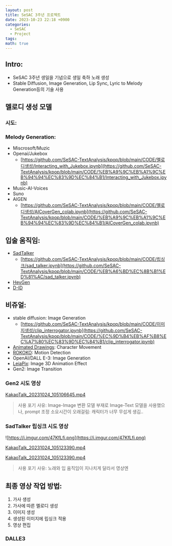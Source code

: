 ```yaml
---
layout: post
title: SeSAC 3주년 프로젝트
date: 2023-10-23 22:18 +0900
categories:
  - SeSAC
  - Project
tags: 
math: true
---
```


## Intro:

- SeSAC 3주년 생일을 기념으로 생일 축하 노래 생성
- Stable Diffusion, Image Generation, Lip Sync, Lyric to Melody Generation등의 기술 사용

## 멜로디 생성 모델

### 시도:

### Melody Generation:

- Miscrosoft/Muzic
- Openai/Jukebox
    - [](https://github.com/SeSAC-TextAnalysis/kpop/blob/main/CODE/%EB%A9%9C%EB%A1%9C%EB%94%94%EC%83%9D%EC%84%B1/Interacting_with_Jukebox.ipynb)[https://github.com/SeSAC-TextAnalysis/kpop/blob/main/CODE/멜로디생성/Interacting_with_Jukebox.ipynb](https://github.com/SeSAC-TextAnalysis/kpop/blob/main/CODE/%EB%A9%9C%EB%A1%9C%EB%94%94%EC%83%9D%EC%84%B1/Interacting_with_Jukebox.ipynb)
- Music-AI-Voices
- Suno
- AIGEN
    - [](https://github.com/SeSAC-TextAnalysis/kpop/blob/main/CODE/%EB%A9%9C%EB%A1%9C%EB%94%94%EC%83%9D%EC%84%B1/AICoverGen_colab.ipynb)[https://github.com/SeSAC-TextAnalysis/kpop/blob/main/CODE/멜로디생성/AICoverGen_colab.ipynb](https://github.com/SeSAC-TextAnalysis/kpop/blob/main/CODE/%EB%A9%9C%EB%A1%9C%EB%94%94%EC%83%9D%EC%84%B1/AICoverGen_colab.ipynb)

## 입술 움직임:

- [SadTalker](https://github.com/OpenTalker/SadTalker/tree/main)
    - [](https://github.com/SeSAC-TextAnalysis/kpop/blob/main/CODE/%EB%A6%BD%EC%8B%B1%ED%81%AC/sad_talker.ipynb)[https://github.com/SeSAC-TextAnalysis/kpop/blob/main/CODE/립싱크/sad_talker.ipynb](https://github.com/SeSAC-TextAnalysis/kpop/blob/main/CODE/%EB%A6%BD%EC%8B%B1%ED%81%AC/sad_talker.ipynb)
- [HeyGen](https://app.heygen.com/create/ab84b086de504712a2d02220fcf08697?vt=l&photar=8a3ca453fd564124825a82d352740a64&tab=element)
- [D-ID](https://www.d-id.com/)

## 비쥬얼:

- stable diffusion: Image Generation
    - [](https://github.com/SeSAC-TextAnalysis/kpop/blob/main/CODE/%EC%9D%B4%EB%AF%B8%EC%A7%80%EC%83%9D%EC%84%B1/clip_interrogator.ipynb)[https://github.com/SeSAC-TextAnalysis/kpop/blob/main/CODE/이미지생성/clip_interrogator.ipynb](https://github.com/SeSAC-TextAnalysis/kpop/blob/main/CODE/%EC%9D%B4%EB%AF%B8%EC%A7%80%EC%83%9D%EC%84%B1/clip_interrogator.ipynb)
- [Animated Drawings](https://github.com/facebookresearch/AnimatedDrawings): Character Movement
- [ROKOKO](https://www.rokoko.com/): Motion Detection
- OpenAI/DALL E-3: Image Generation
- [LeiaPix](https://convert.leiapix.com/animation): Image 3D Animation Effect
- Gen2: Image Transition

### Gen2 시도 영상

[KakaoTalk_20231024_105106645.mp4](https://prod-files-secure.s3.us-west-2.amazonaws.com/718522e0-c17e-4411-a280-e3c020bf1b7c/0877f7e7-a03b-4681-bf24-90efabe34a3e/KakaoTalk_20231024_105106645.mp4)

> 사용 포기 사유: Image-Image 변환 모델 부재로 Image-Text 모델을 사용했으나, prompt 조정 소요시간이 오래걸림: 캐릭터가 너무 무섭게 생김..

### SadTalker 립싱크 시도 영상

![https://i.imgur.com/47KfLfi.png](https://i.imgur.com/47KfLfi.png)

[KakaoTalk_20231024_105123390.mp4](https://prod-files-secure.s3.us-west-2.amazonaws.com/718522e0-c17e-4411-a280-e3c020bf1b7c/e7861837-f537-4bc1-9f52-4bf6f8122754/KakaoTalk_20231024_105123390.mp4)

[KakaoTalk_20231024_105123390.mp4](https://prod-files-secure.s3.us-west-2.amazonaws.com/718522e0-c17e-4411-a280-e3c020bf1b7c/e7861837-f537-4bc1-9f52-4bf6f8122754/KakaoTalk_20231024_105123390.mp4)

> 사용 포기 사유: 노래와 입 움직임이 지나치게 달라서 영상엔

## 최종 영상 작업 방법:

1. 가사 생성
2. 가사에 따른 멜로디 생성
3. 이미지 생성
4. 생성된 이미지에 립싱크 적용
5. 영상 편집

### DALLE3